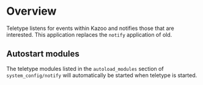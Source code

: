 # Overview

Teletype listens for events within Kazoo and notifies those that are interested. This application replaces the `notify` application of old.

## Autostart modules

The teletype modules listed in the `autoload_modules` section of `system_config/notify` will automatically be started when teletype is started.
